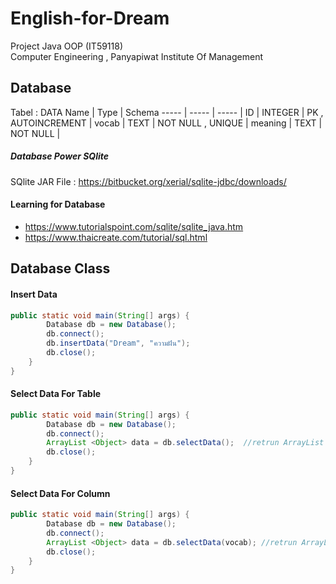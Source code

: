 # English-for-Dream
Project Java OOP (IT59118) <br/>
Computer Engineering , Panyapiwat Institute Of Management

## Database 

Tabel : DATA
Name | Type | Schema
----- | ----- | ----- |
ID | INTEGER | PK , AUTOINCREMENT |
vocab | TEXT | NOT NULL , UNIQUE |
meaning | TEXT | NOT NULL |

##### Database Power SQlite
SQlite JAR File : https://bitbucket.org/xerial/sqlite-jdbc/downloads/

#### Learning for Database
* https://www.tutorialspoint.com/sqlite/sqlite_java.htm
* https://www.thaicreate.com/tutorial/sql.html

## Database Class
#### Insert Data
```java
public static void main(String[] args) {
        Database db = new Database();
        db.connect();
        db.insertData("Dream", "ความฝัน");
        db.close();
    }
}
```

#### Select Data For Table 
```java
public static void main(String[] args) {
        Database db = new Database();
        db.connect();
        ArrayList <Object> data = db.selectData();  //retrun ArrayList type Object
        db.close();
    }
}
```

#### Select Data For Column
```java
public static void main(String[] args) {
        Database db = new Database();
        db.connect();
        ArrayList <Object> data = db.selectData(vocab); //retrun ArrayList type Object
        db.close();
    }
}
```
